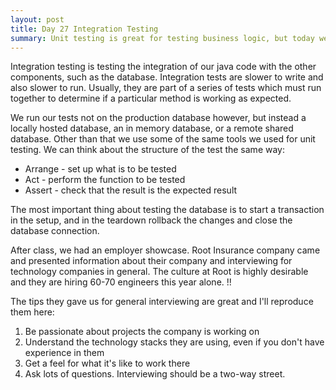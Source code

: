 ```yaml
---
layout: post
title: Day 27 Integration Testing
summary: Unit testing is great for testing business logic, but today we learned how to test our connections with the database are working as expected. 
---
```


Integration testing is testing the integration of our java code with the other components, such as the database. Integration tests are slower to write and also slower to run. Usually, they are part of a series of tests which must run together to determine if a particular method is working as expected. 

We run our tests not on the production database however, but instead a locally hosted database, an in memory database, or a remote shared database. Other than that we use some of the same tools we used for unit testing. We can think about the structure of the test the same way: 
* Arrange - set up what is to be tested
* Act - perform the function to be tested
* Assert - check that the result is the expected result 

The most important thing about testing the database is to start a transaction in the setup, and in the teardown rollback the changes and close the database connection. 

After class, we had an employer showcase. Root Insurance company came and presented information about their company and interviewing for technology companies in general. The culture at Root is highly desirable and they are hiring 60-70 engineers this year alone. !!

The tips they gave us for general interviewing are great and I'll reproduce them here: 
1. Be passionate about projects the company is working on
2. Understand the technology stacks they are using, even if you don't have experience in them
3. Get a feel for what it's like to work there
4. Ask lots of questions. Interviewing should be a two-way street. 

